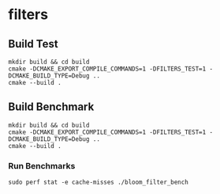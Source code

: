 # filters

## Build Test
```shell
mkdir build && cd build
cmake -DCMAKE_EXPORT_COMPILE_COMMANDS=1 -DFILTERS_TEST=1 -DCMAKE_BUILD_TYPE=Debug ..
cmake --build .
```

## Build Benchmark
```shell
mkdir build && cd build
cmake -DCMAKE_EXPORT_COMPILE_COMMANDS=1 -DFILTERS_TEST=1 -DCMAKE_BUILD_TYPE=Debug ..
cmake --build .
```

### Run Benchmarks
```shell
sudo perf stat -e cache-misses ./bloom_filter_bench
```